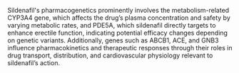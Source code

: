 Sildenafil's pharmacogenetics prominently involves the metabolism-related CYP3A4 gene, which affects the drug’s plasma concentration and safety by varying metabolic rates, and PDE5A, which sildenafil directly targets to enhance erectile function, indicating potential efficacy changes depending on genetic variants. Additionally, genes such as ABCB1, ACE, and GNB3 influence pharmacokinetics and therapeutic responses through their roles in drug transport, distribution, and cardiovascular physiology relevant to sildenafil’s action.